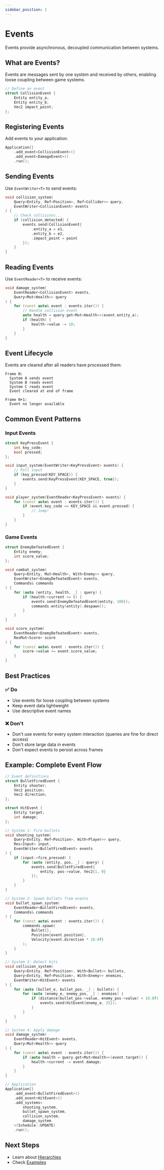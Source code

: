 ```yaml
---
sidebar_position: 1
---
```


# Events

Events provide asynchronous, decoupled communication between systems.

## What are Events?

Events are messages sent by one system and received by others, enabling loose coupling between game systems.

```cpp
// Define an event
struct CollisionEvent {
    Entity entity_a;
    Entity entity_b;
    Vec2 impact_point;
};
```

## Registering Events

Add events to your application:

```cpp
Application{}
    .add_event<CollisionEvent>()
    .add_event<DamageEvent>()
    .run();
```

## Sending Events

Use `EventWriter<T>` to send events:

```cpp
void collision_system(
    Query<Entity, Ref<Position>, Ref<Collider>> query,
    EventWriter<CollisionEvent> events
) {
    // Check collisions...
    if (collision_detected) {
        events.send(CollisionEvent{
            .entity_a = e1,
            .entity_b = e2,
            .impact_point = point
        });
    }
}
```

## Reading Events

Use `EventReader<T>` to receive events:

```cpp
void damage_system(
    EventReader<CollisionEvent> events,
    Query<Mut<Health>> query
) {
    for (const auto& event : events.iter()) {
        // Handle collision event
        auto health = query.get<Mut<Health>>(event.entity_a);
        if (health) {
            health->value -= 10;
        }
    }
}
```

## Event Lifecycle

Events are cleared after all readers have processed them:

```
Frame N:
  System A sends event
  System B reads event
  System C reads event
  Event cleared at end of frame

Frame N+1:
  Event no longer available
```

## Common Event Patterns

### Input Events

```cpp
struct KeyPressEvent {
    int key_code;
    bool pressed;
};

void input_system(EventWriter<KeyPressEvent> events) {
    // Poll input
    if (key_pressed(KEY_SPACE)) {
        events.send(KeyPressEvent{KEY_SPACE, true});
    }
}

void player_system(EventReader<KeyPressEvent> events) {
    for (const auto& event : events.iter()) {
        if (event.key_code == KEY_SPACE && event.pressed) {
            // Jump!
        }
    }
}
```

### Game Events

```cpp
struct EnemyDefeatedEvent {
    Entity enemy;
    int score_value;
};

void combat_system(
    Query<Entity, Mut<Health>, With<Enemy>> query,
    EventWriter<EnemyDefeatedEvent> events,
    Commands& commands
) {
    for (auto [entity, health, _] : query) {
        if (health->current <= 0) {
            events.send(EnemyDefeatedEvent{entity, 100});
            commands.entity(entity).despawn();
        }
    }
}

void score_system(
    EventReader<EnemyDefeatedEvent> events,
    ResMut<Score> score
) {
    for (const auto& event : events.iter()) {
        score->value += event.score_value;
    }
}
```

## Best Practices

### ✅ Do

- Use events for loose coupling between systems
- Keep event data lightweight
- Use descriptive event names

### ❌ Don't

- Don't use events for every system interaction (queries are fine for direct access)
- Don't store large data in events
- Don't expect events to persist across frames

## Example: Complete Event Flow

```cpp
// Event definitions
struct BulletFiredEvent {
    Entity shooter;
    Vec2 position;
    Vec2 direction;
};

struct HitEvent {
    Entity target;
    int damage;
};

// System 1: Fire bullets
void shooting_system(
    Query<Entity, Ref<Position>, With<Player>> query,
    Res<Input> input,
    EventWriter<BulletFiredEvent> events
) {
    if (input->fire_pressed) {
        for (auto [entity, pos, _] : query) {
            events.send(BulletFiredEvent{
                entity, pos->value, Vec2{1, 0}
            });
        }
    }
}

// System 2: Spawn bullets from events
void bullet_spawn_system(
    EventReader<BulletFiredEvent> events,
    Commands& commands
) {
    for (const auto& event : events.iter()) {
        commands.spawn(
            Bullet{},
            Position{event.position},
            Velocity{event.direction * 10.0f}
        );
    }
}

// System 3: Detect hits
void collision_system(
    Query<Entity, Ref<Position>, With<Bullet>> bullets,
    Query<Entity, Ref<Position>, With<Enemy>> enemies,
    EventWriter<HitEvent> events
) {
    for (auto [bullet_e, bullet_pos, _] : bullets) {
        for (auto [enemy_e, enemy_pos, _] : enemies) {
            if (distance(bullet_pos->value, enemy_pos->value) < 10.0f) {
                events.send(HitEvent{enemy_e, 25});
            }
        }
    }
}

// System 4: Apply damage
void damage_system(
    EventReader<HitEvent> events,
    Query<Mut<Health>> query
) {
    for (const auto& event : events.iter()) {
        if (auto health = query.get<Mut<Health>>(event.target)) {
            health->current -= event.damage;
        }
    }
}

// Application
Application{}
    .add_event<BulletFiredEvent>()
    .add_event<HitEvent>()
    .add_systems<
        shooting_system,
        bullet_spawn_system,
        collision_system,
        damage_system
    >(Schedule::UPDATE)
    .run();
```

## Next Steps

- Learn about [Hierarchies](./hierarchies.md)
- Check [Examples](../examples/event-communication.md)
